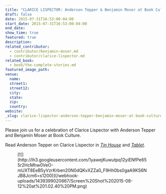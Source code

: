 ```yaml
---
title: "CLARICE LISPECTOR: Anderson Tepper & Benjamin Moser at Book Culture"
draft: false
date: 2015-07-31T16:53:00-04:00
start_date: 2015-07-31T16:53:00-04:00
end_date:
show_time: true
featured: true
description:
related_contributor:
  - contributor/benjamin-moser.md
  - contributor/clarice-lispector.md
related_book:
  - book/the-complete-stories.md
featured_image_path:
venue:
  name:
  street1:
  street12:
  city:
  state:
  zip:
  country:
website:
_slug: clarice-lispector-anderson-tepper-benjamin-moser-at-book-culture
---
```


Please join us for a celebration of Clarice Lispector with Anderson Tepper and Benjamin Moser at Book Culture.

Read Anderson Tepper on Clarice Lispector in _[Tin House](http://www.tinhouse.com/blog/17479/lost-found-anderson-tepper-on-clarice-lispector.html)_ and _[Tablet](http://www.tabletmag.com/jewish-arts-and-culture/books/896/dizzy-with-life)_.

<figure data-type="image">[![](http://lh3.googleusercontent.com/1yawejKuwutpq12yiENfPe655r2HcMhw0VeO-mUXT8EeB5yVzrKrben20N0dQKvXZZa0_F9Hh0bs0gaA9KS6NJB8Jcm6=s1200)](/webhook-uploads/1439399020867/Screen%20Shot%202015-08-12%20at%201.02.40%20PM.png)</figure>

